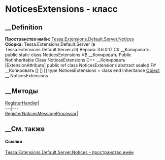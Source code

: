# NoticesExtensions - класс
##  __Definition
 **Пространство имён:**
[Tessa.Extensions.Default.Server.Notices](N_Tessa_Extensions_Default_Server_Notices.htm)  
 **Сборка:** Tessa.Extensions.Default.Server (в
Tessa.Extensions.Default.Server.dll) Версия: 3.6.0.17
C# __Копировать
     public static class NoticesExtensions
VB __Копировать
    <ExtensionAttribute>
    Public NotInheritable Class NoticesExtensions
C++ __Копировать
    [ExtensionAttribute]
    public ref class NoticesExtensions abstract sealed
F# __Копировать
     [<AbstractClassAttribute>]
    [<SealedAttribute>]
    [<ExtensionAttribute>]
    type NoticesExtensions = class end
Inheritance
    [Object](https://learn.microsoft.com/dotnet/api/system.object) __ NoticesExtensions
##  __Методы
[RegisterHandler<T>](M_Tessa_Extensions_Default_Server_Notices_NoticesExtensions_RegisterHandler__1.htm)|  
---|---  
[RegisterNoticesMessageProcessor](M_Tessa_Extensions_Default_Server_Notices_NoticesExtensions_RegisterNoticesMessageProcessor.htm)|  
## __См. также
#### Ссылки
[Tessa.Extensions.Default.Server.Notices - пространство
имён](N_Tessa_Extensions_Default_Server_Notices.htm)

